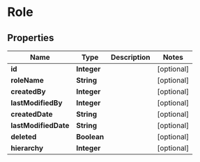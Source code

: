 # Role

## Properties
Name | Type | Description | Notes
------------ | ------------- | ------------- | -------------
**id** | **Integer** |  |  [optional]
**roleName** | **String** |  |  [optional]
**createdBy** | **Integer** |  |  [optional]
**lastModifiedBy** | **Integer** |  |  [optional]
**createdDate** | **String** |  |  [optional]
**lastModifiedDate** | **String** |  |  [optional]
**deleted** | **Boolean** |  |  [optional]
**hierarchy** | **Integer** |  |  [optional]

